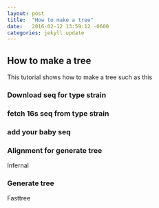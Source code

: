 ```yaml
---
layout: post
title:  "How to make a tree"
date:   2016-02-12 13:59:12 -0600
categories: jekyll update
---
```


## How to make a tree
This tutorial shows how to make a tree such as this

### Download seq for type strain

### fetch 16s seq from type strain

### add your baby seq

### Alignment for generate tree
Infernal

### Generate tree
Fasttree


